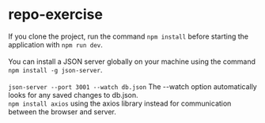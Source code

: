 # repo-exercise
If you clone the project, run the command ```npm install``` before starting the application with ```npm run dev```.<br />
<br />
You can install a JSON server globally on your machine using the command ```npm install -g json-server```.<br />
<br />
```json-server --port 3001 --watch db.json``` The --watch option automatically looks for any saved changes to db.json.<br />
```npm install axios``` using the axios library instead for communication between the browser and server.